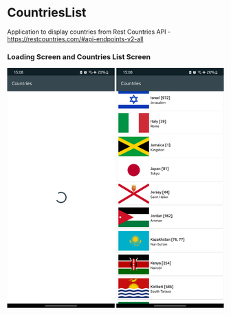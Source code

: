 # CountriesList
Application to display countries from Rest Countries API - https://restcountries.com/#api-endpoints-v2-all

### Loading Screen and Countries List Screen
<img src="screenshots/loading.png" width="250"/> <img src="screenshots/display.png" width="250"/>
